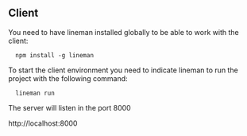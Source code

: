 Client
--------


You need to have lineman installed globally to be able to work with the client:

```
  npm install -g lineman
```

To start the client environment you need to indicate lineman to run the project with the following command:

```
  lineman run
```

The server will listen in the port 8000

http://localhost:8000
